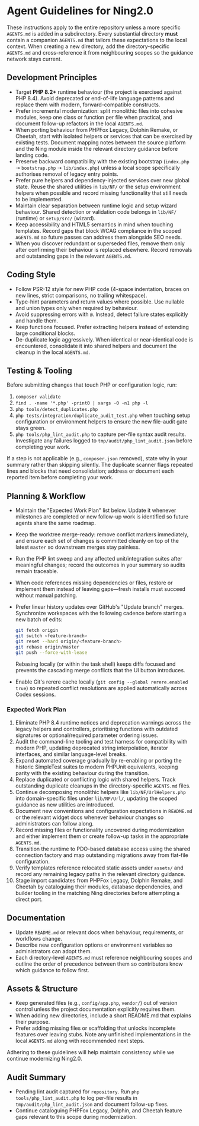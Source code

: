 # Agent Guidelines for Ning2.0

These instructions apply to the entire repository unless a more specific `AGENTS.md` is added in a
subdirectory. Every substantial directory **must** contain a companion `AGENTS.md` that tailors
these expectations to the local context. When creating a new directory, add the directory-specific
`AGENTS.md` and cross-reference it from neighbouring scopes so the guidance network stays current.

## Development Principles
- Target **PHP 8.2+** runtime behaviour (the project is exercised against PHP 8.4). Avoid
  deprecated or end-of-life language patterns and replace them with modern, forward-compatible
  constructs.
- Prefer incremental modernization: split monolithic files into cohesive modules, keep one class
  or function per file when practical, and document follow-up refactors in the local `AGENTS.md`.
- When porting behaviour from PHPFox Legacy, Dolphin Remake, or Cheetah, start with isolated
  helpers or services that can be exercised by existing tests. Document mapping notes between the
  source platform and the Ning module inside the relevant directory guidance before landing code.
- Preserve backward compatibility with the existing bootstrap (`index.php` ➝ `bootstrap.php`
  ➝ `lib/index.php`) unless a local scope specifically authorises removal of legacy entry points.
- Prefer pure helpers and dependency-injected services over new global state. Reuse the shared
  utilities in `lib/NF/` or the setup environment helpers when possible and record missing
  functionality that still needs to be implemented.
- Maintain clear separation between runtime logic and setup wizard behaviour. Shared detection
  or validation code belongs in `lib/NF/` (runtime) or `setup/src/` (wizard).
- Keep accessibility and HTML5 semantics in mind when touching templates. Record gaps that block
  WCAG compliance in the scoped `AGENTS.md` so future passes can address them alongside SEO needs.
- When you discover redundant or superseded files, remove them only after confirming their
  behaviour is replaced elsewhere. Record removals and outstanding gaps in the relevant
  `AGENTS.md`.

## Coding Style
- Follow PSR-12 style for new PHP code (4-space indentation, braces on new lines, strict
  comparisons, no trailing whitespace).
- Type-hint parameters and return values where possible. Use nullable and union types only when
  required by behaviour.
- Avoid suppressing errors with `@`. Instead, detect failure states explicitly and handle them.
- Keep functions focused. Prefer extracting helpers instead of extending large conditional blocks.
- De-duplicate logic aggressively. When identical or near-identical code is encountered, consolidate
  it into shared helpers and document the cleanup in the local `AGENTS.md`.

## Testing & Tooling
Before submitting changes that touch PHP or configuration logic, run:

1. `composer validate`
2. `find . -name '*.php' -print0 | xargs -0 -n1 php -l`
3. `php tools/detect_duplicates.php`
4. `php tests/integration/duplicate_audit_test.php` when touching setup configuration or environment
   helpers to ensure the new file-audit gate stays green.
5. `php tools/php_lint_audit.php` to capture per-file syntax audit results. Investigate any failures
   logged to `tmp/audit/php_lint_audit.json` before completing your work.

If a step is not applicable (e.g., `composer.json` removed), state why in your summary rather than
skipping silently. The duplicate scanner flags repeated lines and blocks that need consolidation;
address or document each reported item before completing your work.

## Planning & Workflow
- Maintain the "Expected Work Plan" list below. Update it whenever milestones are completed or
  new follow-up work is identified so future agents share the same roadmap.
- Keep the worktree merge-ready: remove conflict markers immediately, and ensure each set of
  changes is committed cleanly on top of the latest `master` so downstream merges stay painless.
- Run the PHP lint sweep and any affected unit/integration suites after meaningful changes; record
  the outcomes in your summary so audits remain traceable.
- When code references missing dependencies or files, restore or implement them instead of leaving
  gaps—fresh installs must succeed without manual patching.
- Prefer linear history updates over GitHub's "Update branch" merges. Synchronize workspaces with
  the following cadence before starting a new batch of edits:

  ```bash
  git fetch origin
  git switch <feature-branch>
  git reset --hard origin/<feature-branch>
  git rebase origin/master
  git push --force-with-lease
  ```

  Rebasing locally (or within the task shell) keeps diffs focused and prevents the cascading merge
  conflicts that the UI button introduces.
- Enable Git's rerere cache locally (`git config --global rerere.enabled true`) so repeated conflict
  resolutions are applied automatically across Codex sessions.

### Expected Work Plan
1. Eliminate PHP 8.4 runtime notices and deprecation warnings across the legacy helpers and
   controllers, prioritising functions with outdated signatures or optional/required parameter
   ordering issues.
2. Audit the command-line tooling and test harness for compatibility with modern PHP, updating
   deprecated string interpolation, iterator interfaces, and similar language-level breaks.
3. Expand automated coverage gradually by re-enabling or porting the historic SimpleTest suites to
   modern PHPUnit equivalents, keeping parity with the existing behaviour during the transition.
4. Replace duplicated or conflicting logic with shared helpers. Track outstanding duplicate
   cleanups in the directory-specific `AGENTS.md` files.
5. Continue decomposing monolithic helpers like `lib/NF/UrlHelpers.php` into domain-specific files
   under `lib/NF/Url/`, updating the scoped guidance as new utilities are introduced.
6. Document new conventions and configuration expectations in `README.md` or the relevant widget
   docs whenever behaviour changes so administrators can follow along.
7. Record missing files or functionality uncovered during modernization and either implement them
   or create follow-up tasks in the appropriate `AGENTS.md`.
8. Transition the runtime to PDO-based database access using the shared connection factory and map
   outstanding migrations away from flat-file configuration.
9. Verify templates reference relocated static assets under `assets/` and record any remaining
   legacy paths in the relevant directory guidance.
10. Stage import candidates from PHPFox Legacy, Dolphin Remake, and Cheetah by cataloguing their
    modules, database dependencies, and builder tooling in the matching Ning directories before
    attempting a direct port.

## Documentation
- Update `README.md` or relevant docs when behaviour, requirements, or workflows change.
- Describe new configuration options or environment variables so administrators can adopt them.
- Each directory-level `AGENTS.md` must reference neighbouring scopes and outline the order of
  precedence between them so contributors know which guidance to follow first.

## Assets & Structure
- Keep generated files (e.g., `config/app.php`, `vendor/`) out of version control unless the
  project documentation explicitly requires them.
- When adding new directories, include a short README.md that explains their purpose.
- Prefer adding missing files or scaffolding that unlocks incomplete features over leaving stubs.
  Note any unfinished implementations in the local `AGENTS.md` along with recommended next steps.

Adhering to these guidelines will help maintain consistency while we continue modernizing Ning2.0.

## Audit Summary
- Pending lint audit captured for `repository`. Run `php tools/php_lint_audit.php` to log per-file results in `tmp/audit/php_lint_audit.json` and document follow-up fixes.
- Continue cataloguing PHPFox Legacy, Dolphin, and Cheetah feature gaps relevant to this scope during modernization.
